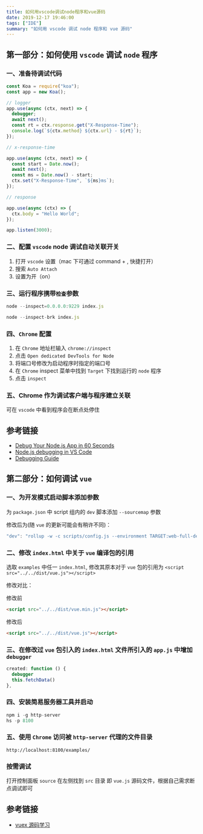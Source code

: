 ```yaml
---
title: 如何用vscode调试node程序和vue源码
date: 2019-12-17 19:46:00
tags: ["IDE"]
summary: "如何用 vscode 调试 node 程序和 vue 源码"
---
```


## 第一部分：如何使用 `vscode` 调试 `node` 程序

### 一、准备待调试代码

```js
const Koa = require("koa");
const app = new Koa();

// logger
app.use(async (ctx, next) => {
  debugger;
  await next();
  const rt = ctx.response.get("X-Response-Time");
  console.log(`${ctx.method} ${ctx.url} - ${rt}`);
});

// x-response-time

app.use(async (ctx, next) => {
  const start = Date.now();
  await next();
  const ms = Date.now() - start;
  ctx.set("X-Response-Time", `${ms}ms`);
});

// response

app.use(async (ctx) => {
  ctx.body = "Hello World";
});

app.listen(3000);
```

### 二、配置 `vscode` node 调试自动关联开关

1. 打开 `vscode` 设置（mac 下可通过 command + , 快捷打开）
2. 搜索 `Auto Attach`
3. 设置为开（on）

### 三、运行程序携带`检查`参数

```js
node --inspect=0.0.0.0:9229 index.js
```

```js
node --inspect-brk index.js
```

### 四、`Chrome` 配置

1. 在 `Chrome` 地址栏输入 `chrome://inspect`
2. 点击 `Open dedicated DevTools for Node`
3. 将端口号修改为启动程序时指定的端口号
4. 在 `Chrome` inspect 菜单中找到 `Target` 下找到运行的 `node` 程序
5. 点击 `inspect`

### 五、Chrome 作为调试客户端与程序建立关联

可在 `vscode` 中看到程序会在断点处停住

## 参考链接

- [Debug Your Node.js App in 60 Seconds](https://medium.com/the-node-js-collection/debug-your-node-js-app-in-60-seconds-9ee942a453f0)
- [Node.js debugging in VS Code](https://code.visualstudio.com/docs/nodejs/nodejs-debugging?wt.mc_id=medium-blog-jopapa)
- [Debugging Guide](https://nodejs.org/en/docs/guides/debugging-getting-started/#enable-inspector)

## 第二部分：如何调试 `vue`

### 一、为开发模式启动脚本添加参数

为 `package.json` 中 script 组内的 `dev` 脚本添加 `--sourcemap` 参数

修改后为(随 `vue` 的更新可能会有稍许不同)：

```js
"dev": "rollup -w -c scripts/config.js --environment TARGET:web-full-dev --sourcemap"
```

### 二、修改 `index.html` 中关于 `vue` 编译包的引用

选取 `examples` 中任一 `index.html`, 修改其原本对于 `vue` 包的引用为 `<script src="../../dist/vue.js"></script>`

修改对比：

修改前

```html
<script src="../../dist/vue.min.js"></script>
```

修改后

```html
<script src="../../dist/vue.js"></script>
```

### 三、在修改过 `vue` 包引入的 `index.html` 文件所引入的 `app.js` 中增加 `debugger`

```js
created: function () {
  debugger
  this.fetchData()
},
```

### 四、安装简易服务器工具并启动

```js
npm i -g http-server
hs -p 8100
```

### 五、使用 `Chrome` 访问被 `http-server` 代理的文件目录

```
http://localhost:8100/examples/
```

### 按需调试

打开控制面板 `source` 在左侧找到 `src` 目录 即 `vue.js` 源码文件，根据自己需求断点调试即可

## 参考链接

- [vuex 源码学习](https://mp.weixin.qq.com/s/6TGSWEsMu4lzoXTUshGrEg)
